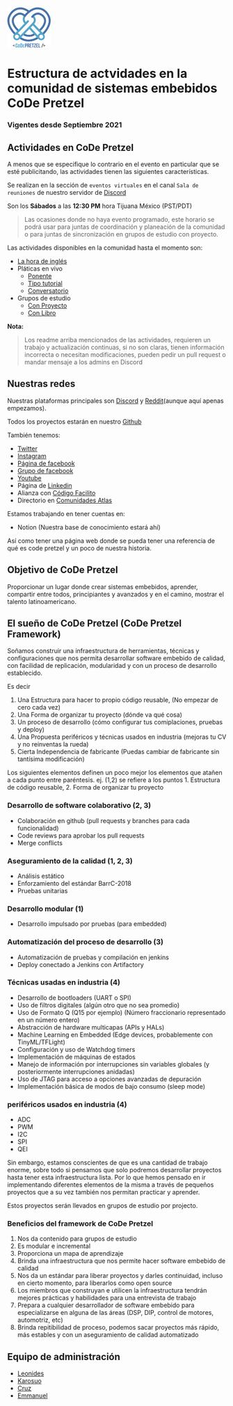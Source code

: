 ![CoDe Pretzel Logo](/icons/logo_xsm.png)
# Estructura de actvidades en la comunidad de sistemas embebidos CoDe Pretzel
### Vigentes desde Septiembre 2021

## Actividades en CoDe Pretzel
A menos que se especifique lo contrario en el evento en particular que se esté publicitando, las actividades tienen las siguientes características.

Se realizan en la sección de `eventos virtuales` en el canal `Sala de reuniones` de nuestro servidor de [Discord](https://discord.gg/uCZVfvHW5w)

Son los **Sábados** a las **12:30 PM** hora Tijuana México (PST/PDT)

>Las ocasiones donde no haya evento programado, este horario se podrá usar para juntas de coordinación y planeación de la comunidad o para juntas de sincronización en grupos de estudio con proyecto.

Las actividades disponibles en la comunidad hasta el momento son:
* [La hora de inglés](la_hora_de_ing.md)
* Pláticas en vivo
	* [Ponente](platicas_con_ponente.md)
	* [Tipo tutorial](platicas_tipo_tutorial.md)
	* [Conversatorio](platicas_tipo_conversatorio.md)
* Grupos de estudio
	* [Con Proyecto](grupo_estudio_con_proyecto.md)
	* [Con Libro](grupo_estudio_con_libro.md)


**Nota:**
> Los readme arriba mencionados de las actividades, requieren un trabajo y actualización continuas, si no son claras, tienen información incorrecta o necesitan modificaciones, pueden pedir un pull request o mandar mensaje a los admins en Discord


## Nuestras redes

Nuestras plataformas principales son [Discord](https://discord.gg/uCZVfvHW5w) y [Reddit](https://www.reddit.com/r/codepretzel/)(aunque aquí apenas empezamos).

Todos los proyectos estarán en nuestro [Github](https://github.com/CoDePretzel)

También tenemos:
* [Twitter](https://twitter.com/PretzelCode)
* [Instagram](https://www.instagram.com/codepretzel/)
* [Página de facebook](https://www.facebook.com/CoDePretzel/)
* [Grupo de facebook](https://www.facebook.com/groups/425161431009869)
* [Youtube](https://www.youtube.com/channel/UC0TMAn1gR83mykrSQmnoAAQ/featured)
* Página de [Linkedin](https://www.linkedin.com/company/CoDePretzel)
* Alianza con [Código Facilito](https://codigofacilito.com/comunidades)
* Directorio en [Comunidades Atlas](https://comunidades.lat/code-pretzel/)

Estamos trabajando en tener cuentas en:
* Notion (Nuestra base de conocimiento estará ahí)

Así como tener una página web donde se pueda tener una referencia de qué es code pretzel y un poco de nuestra historia.

## Objetivo de CoDe Pretzel
Proporcionar un lugar donde crear sistemas embebidos, aprender, compartir entre todos, principiantes y avanzados y en el camino, mostrar el talento latinoamericano.


##  El sueño de CoDe Pretzel (CoDe Pretzel Framework)
Soñamos construir una infraestructura de herramientas, técnicas y configuraciones que nos permita desarrollar software embebido de calidad, con facilidad de replicación, modularidad y con un proceso de desarrollo establecido.

Es decir
1. Una Estructura para hacer to propio código reusable, (No empezar de cero cada vez)
2. Una Forma de organizar tu proyecto (dónde va qué cosa)
3. Un proceso de desarrollo (cómo configurar tus comiplaciones, pruebas y deploy) 
4. Una Propuesta periféricos y técnicas usados en industria (mejoras tu CV y no reinventas la rueda)
5. Cierta Independencia de fabricante (Puedas cambiar de fabricante sin tantísima modificación)

Los siguientes elementos definen un poco mejor los elementos que atañen a cada punto entre paréntesis.
ej. (1,2) se refiere a los puntos 1. Estructura de código reusable, 2. Forma de organizar tu proyecto

### Desarrollo de software colaborativo (2, 3)
- Colaboración en github (pull requests y branches para cada funcionalidad)
- Code reviews para aprobar los pull requests
- Merge conflicts

### Aseguramiento de la calidad (1, 2, 3)
- Análisis estático
- Enforzamiento del estándar BarrC-2018
- Pruebas unitarias

### Desarrollo modular (1)
- Desarrollo impulsado por pruebas (para embedded)

### Automatización del proceso de desarrollo (3)
- Automatización de pruebas y compilación en jenkins
- Deploy conectado a Jenkins con Artifactory

### Técnicas usadas en industria (4)
- Desarrollo de bootloaders (UART o SPI)
- Uso de filtros digitales (algún otro que no sea promedio)
- Uso de Formato Q (Q15 por ejemplo) (Número fraccionario representado en un número entero)
- Abstracción de hardware multicapas (APIs y HALs)
- Machine Learning en Embedded (Edge devices, probablemente con TinyML/TFLight)
- Configuración y uso de Watchdog timers
- Implementación de máquinas de estados
- Manejo de información por interrupciones sin variables globales (y posteriormente interrupciones anidadas)
- Uso de JTAG para acceso a opciones avanzadas de depuración
- Implementación básica de modos de bajo consumo (sleep mode)

### periféricos usados en industria (4)
- ADC
- PWM
- I2C
- SPI
- QEI


Sin embargo, estamos conscientes de que es una cantidad de trabajo enorme, sobre todo si pensamos que solo podremos desarrollar proyectos hasta tener esta infraestructura lista.
Por lo que hemos pensado en ir implementando diferentes elementos de la misma a través de pequeños proyectos que a su vez también nos permitan practicar y aprender.

Estos proyectos serán llevados en grupos de estudio por projecto.

### Beneficios del framework de CoDe Pretzel
1. Nos da contenido para grupos de estudio
2. Es modular e incremental
3. Proporciona un mapa de aprendizaje
4. Brinda una infraestructura que nos permite hacer software embebido de calidad
5. Nos da un estándar para liberar proyectos y darles continuidad, incluso en cierto momento, para liberarlos como open source
6. Los miembros que construyan e utilicen la infraestructura tendrán mejores prácticas y habilidades para una entrevista de trabajo
7. Prepara a cualquier desarrollador de software embebido para especializarse en alguna de las áreas (DSP, DIP, control de motores, automotriz, etc)
8. Brinda repitibilidad de proceso, podemos sacar proyectos más rápido, más estables y con un aseguramiento de calidad automatizado

## Equipo de administración

* [Leonides](https://www.linkedin.com/in/hermann-leonides-zu%C3%B1iga-cruz-83a4801a1/)
* [Karosuo](https://www.linkedin.com/in/rafaelkarosuo/)
* [Cruz](https://www.linkedin.com/in/claudio-guadalupe-cruz-mendoza-35717a211/)
* [Emmanuel](https://www.linkedin.com/in/emmnee/)
